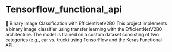 # Tensorflow_functional_api
🚗 Binary Image Classification with EfficientNetV2B0 This project implements a binary image classifier using transfer learning with the EfficientNetV2B0 architecture. The model is trained on a custom dataset consisting of two categories (e.g., car vs. truck) using TensorFlow and the Keras Functional API.
